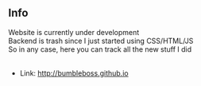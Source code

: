 ## Info
Website is currently under development<br>
Backend is trash since I just started using CSS/HTML/JS<br>
So in any case, here you can track all the new stuff I did<br><br>

* Link: http://bumbleboss.github.io
